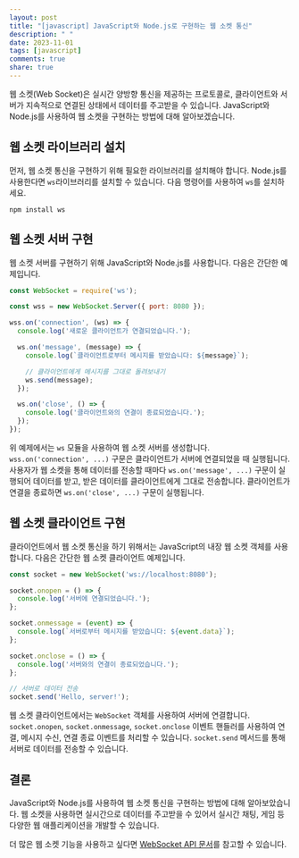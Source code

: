 ```yaml
---
layout: post
title: "[javascript] JavaScript와 Node.js로 구현하는 웹 소켓 통신"
description: " "
date: 2023-11-01
tags: [javascript]
comments: true
share: true
---
```


웹 소켓(Web Socket)은 실시간 양방향 통신을 제공하는 프로토콜로, 클라이언트와 서버가 지속적으로 연결된 상태에서 데이터를 주고받을 수 있습니다. JavaScript와 Node.js를 사용하여 웹 소켓을 구현하는 방법에 대해 알아보겠습니다.

## 웹 소켓 라이브러리 설치

먼저, 웹 소켓 통신을 구현하기 위해 필요한 라이브러리를 설치해야 합니다. Node.js를 사용한다면 `ws`라이브러리를 설치할 수 있습니다. 다음 명령어를 사용하여 `ws`를 설치하세요.

```shell
npm install ws
```

## 웹 소켓 서버 구현

웹 소켓 서버를 구현하기 위해 JavaScript와 Node.js를 사용합니다. 다음은 간단한 예제입니다.

```javascript
const WebSocket = require('ws');

const wss = new WebSocket.Server({ port: 8080 });

wss.on('connection', (ws) => {
  console.log('새로운 클라이언트가 연결되었습니다.');

  ws.on('message', (message) => {
    console.log(`클라이언트로부터 메시지를 받았습니다: ${message}`);

    // 클라이언트에게 메시지를 그대로 돌려보내기
    ws.send(message);
  });

  ws.on('close', () => {
    console.log('클라이언트와의 연결이 종료되었습니다.');
  });
});
```

위 예제에서는 `ws` 모듈을 사용하여 웹 소켓 서버를 생성합니다. `wss.on('connection', ...)` 구문은 클라이언트가 서버에 연결되었을 때 실행됩니다. 사용자가 웹 소켓을 통해 데이터를 전송할 때마다 `ws.on('message', ...)` 구문이 실행되어 데이터를 받고, 받은 데이터를 클라이언트에게 그대로 전송합니다. 클라이언트가 연결을 종료하면 `ws.on('close', ...)` 구문이 실행됩니다.

## 웹 소켓 클라이언트 구현

클라이언트에서 웹 소켓 통신을 하기 위해서는 JavaScript의 내장 웹 소켓 객체를 사용합니다. 다음은 간단한 웹 소켓 클라이언트 예제입니다.

```javascript
const socket = new WebSocket('ws://localhost:8080');

socket.onopen = () => {
  console.log('서버에 연결되었습니다.');
};

socket.onmessage = (event) => {
  console.log(`서버로부터 메시지를 받았습니다: ${event.data}`);
};

socket.onclose = () => {
  console.log('서버와의 연결이 종료되었습니다.');
};

// 서버로 데이터 전송
socket.send('Hello, server!');
```

웹 소켓 클라이언트에서는 `WebSocket` 객체를 사용하여 서버에 연결합니다. `socket.onopen`, `socket.onmessage`, `socket.onclose` 이벤트 핸들러를 사용하여 연결, 메시지 수신, 연결 종료 이벤트를 처리할 수 있습니다. `socket.send` 메서드를 통해 서버로 데이터를 전송할 수 있습니다.

## 결론

JavaScript와 Node.js를 사용하여 웹 소켓 통신을 구현하는 방법에 대해 알아보았습니다. 웹 소켓을 사용하면 실시간으로 데이터를 주고받을 수 있어서 실시간 채팅, 게임 등 다양한 웹 애플리케이션을 개발할 수 있습니다.

더 많은 웹 소켓 기능을 사용하고 싶다면 [WebSocket API 문서](https://developer.mozilla.org/en-US/docs/Web/API/WebSocket)를 참고할 수 있습니다.